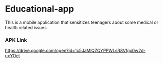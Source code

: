 # Educational-app
This is a mobile application that sensitizes teenagers about some medical or health related issues

### APK Link
https://drive.google.com/open?id=1c5JaMlQZQYPPWLsR8Vfgx0w2d-uxYOet